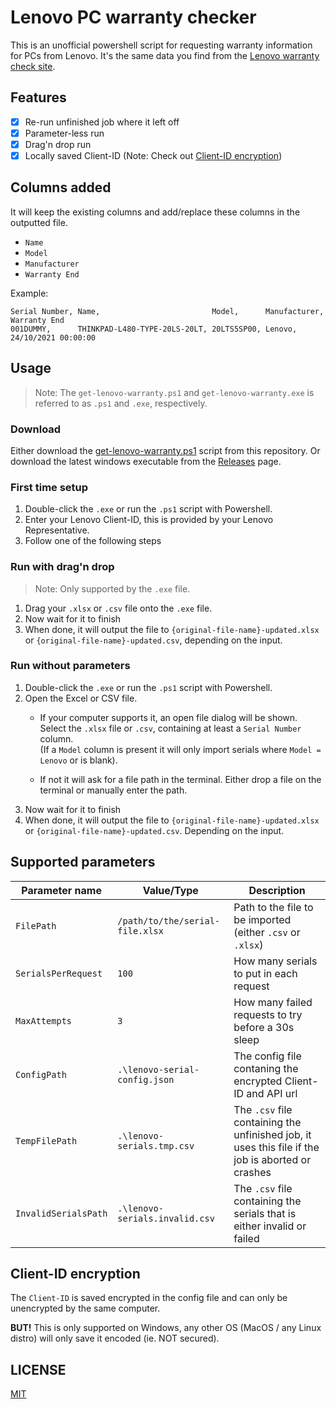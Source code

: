 # Lenovo PC warranty checker
This is an unofficial powershell script for requesting warranty information for PCs from Lenovo.
It's the same data you find from the [Lenovo warranty check site](https://pcsupport.lenovo.com/warrantylookup).

## Features
- [X] Re-run unfinished job where it left off
- [X] Parameter-less run
- [X] Drag'n drop run
- [X] Locally saved Client-ID (Note: Check out [Client-ID encryption](#Client-ID-Encryption))

## Columns added
It will keep the existing columns and add/replace these columns in the outputted file.
- `Name`
- `Model`
- `Manufacturer`
- `Warranty End`

Example:
```csv
Serial Number, Name,                         Model,      Manufacturer, Warranty End
001DUMMY,      THINKPAD-L480-TYPE-20LS-20LT, 20LTS5SP00, Lenovo,       24/10/2021 00:00:00
```

## Usage
> Note: The `get-lenovo-warranty.ps1` and `get-lenovo-warranty.exe` is referred to as `.ps1` and `.exe`, respectively.

### Download
Either download the [get-lenovo-warranty.ps1](/blob/main/get-lenovo-warranty.ps1) script from this repository.
Or download the latest windows executable from the [Releases](/releases/latest) page.

### First time setup
1. Double-click the `.exe` or run the `.ps1` script with Powershell.
2. Enter your Lenovo Client-ID, this is provided by your Lenovo Representative.
3. Follow one of the following steps

### Run with drag'n drop
> Note: Only supported by the `.exe` file.
1. Drag your `.xlsx` or `.csv` file onto the `.exe` file.
2. Now wait for it to finish
3. When done, it will output the file to `{original-file-name}-updated.xlsx` or `{original-file-name}-updated.csv`, depending on the input.

### Run without parameters
1. Double-click the `.exe` or run the `.ps1` script with Powershell.
2. Open the Excel or CSV file.
    - If your computer supports it, an open file dialog will be shown. Select the `.xlsx` file or `.csv`, containing at least a `Serial Number` column.  
      (If a `Model` column is present it will only import serials where `Model = Lenovo` or is blank).

    - If not it will ask for a file path in the terminal. Either drop a file on the terminal or manually enter the path.
3. Now wait for it to finish
4. When done, it will output the file to `{original-file-name}-updated.xlsx` or `{original-file-name}-updated.csv`. Depending on the input.

## Supported parameters
| Parameter name | Value/Type | Description |
|-|-|-|
| `FilePath` | `/path/to/the/serial-file.xlsx` | Path to the file to be imported (either `.csv` or `.xlsx`) |
| `SerialsPerRequest` | `100` | How many serials to put in each request |
| `MaxAttempts` | `3` | How many failed requests to try before a 30s sleep |
| `ConfigPath` | `.\lenovo-serial-config.json` | The config file contaning the encrypted Client-ID and API url |
| `TempFilePath` | `.\lenovo-serials.tmp.csv` | The `.csv` file containing the unfinished job, it uses this file if the job is aborted or crashes |
| `InvalidSerialsPath` | `.\lenovo-serials.invalid.csv` | The `.csv` file containing the serials that is either invalid or failed |

## Client-ID encryption
The `Client-ID` is saved encrypted in the config file and can only be unencrypted by the same computer.

**BUT!** This is only supported on Windows, any other OS (MacOS / any Linux distro) will only save it encoded (ie. NOT secured).

## LICENSE
[MIT](LICENSE)